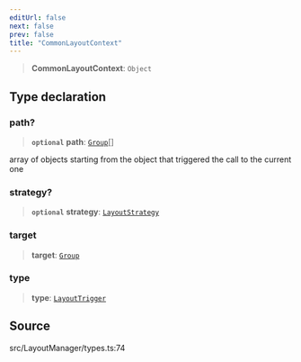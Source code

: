 ```yaml
---
editUrl: false
next: false
prev: false
title: "CommonLayoutContext"
---
```


> **CommonLayoutContext**: `Object`

## Type declaration

### path?

> **`optional`** **path**: [`Group`](../classes/Group.md)[]

array of objects starting from the object that triggered the call to the current one

### strategy?

> **`optional`** **strategy**: [`LayoutStrategy`](../classes/LayoutStrategy.md)

### target

> **target**: [`Group`](../classes/Group.md)

### type

> **type**: [`LayoutTrigger`](LayoutTrigger.md)

## Source

src/LayoutManager/types.ts:74
